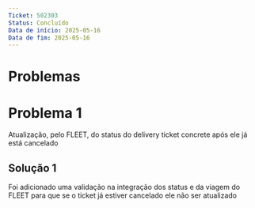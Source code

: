 ```yaml
---
Ticket: 502303
Status: Concluído
Data de início: 2025-05-16
Data de fim: 2025-05-16
---
```

# Problemas
# Problema 1

Atualização, pelo FLEET, do status do delivery ticket concrete após ele já está cancelado

## Solução 1

Foi adicionado uma validação na integração dos status e da viagem do FLEET para que se o ticket já estiver cancelado ele não ser atualizado
